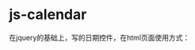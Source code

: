 # js-calendar

在jquery的基础上，写的日期控件，在html页面使用方式：

<script type="text/javascript" src="js/calendar.js"></script>
<script type="text/javascript">
$(function () {
    $.calendar.init({lang: 'zh-CN'});
    $('body').calendar();
});
</script>
